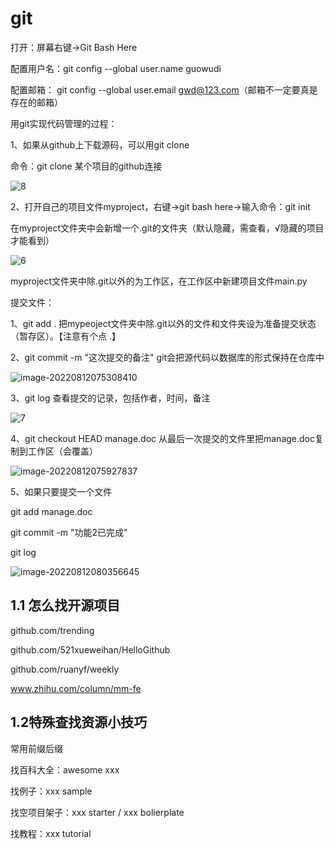 # git

打开：屏幕右键→Git Bash Here

配置用户名：git config --global user.name guowudi

配置邮箱： git config --global user.email gwd@123.com（邮箱不一定要真是存在的邮箱）

用git实现代码管理的过程：

1、如果从github上下载源码，可以用git clone

命令：git clone 某个项目的github连接

![8](https://frankgwd.oss-cn-hangzhou.aliyuncs.com/202208121401157.png)

2、打开自己的项目文件myproject，右键→git bash here→输入命令：git init

在myproject文件夹中会新增一个.git的文件夹（默认隐藏，需查看，√隐藏的项目才能看到）

![6](https://frankgwd.oss-cn-hangzhou.aliyuncs.com/202208120746648.png)

myproject文件夹中除.git以外的为工作区，在工作区中新建项目文件main.py

提交文件：

1、git add .	把mypeoject文件夹中除.git以外的文件和文件夹设为准备提交状态（暂存区）。【注意有个点 .】

2、git commit -m "这次提交的备注"	git会把源代码以数据库的形式保持在仓库中

![image-20220812075308410](https://frankgwd.oss-cn-hangzhou.aliyuncs.com/202208120753443.png)

3、git log 	查看提交的记录，包括作者，时间，备注

![7](https://frankgwd.oss-cn-hangzhou.aliyuncs.com/202208120756366.png)

4、git checkout HEAD manage.doc	从最后一次提交的文件里把manage.doc复制到工作区（会覆盖）

![image-20220812075927837](https://frankgwd.oss-cn-hangzhou.aliyuncs.com/202208120759863.png)

5、如果只要提交一个文件

git add manage.doc

git commit -m "功能2已完成"

git log

![image-20220812080356645](https://frankgwd.oss-cn-hangzhou.aliyuncs.com/202208120803673.png)

## 1.1 怎么找开源项目

github.com/trending

github.com/521xueweihan/HelloGithub

github.com/ruanyf/weekly

www.zhihu.com/column/mm-fe





## 1.2特殊查找资源小技巧

常用前缀后缀

找百科大全：awesome xxx

找例子：xxx sample

找空项目架子：xxx starter / xxx bolierplate

找教程：xxx tutorial